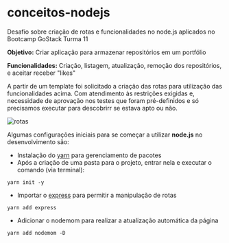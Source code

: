 # conceitos-nodejs
Desafio sobre criação de rotas e funcionalidades no node.js aplicados no Bootcamp GoStack Turma 11

**Objetivo:** Criar aplicação para armazenar repositórios em um portfólio

**Funcionalidades:** Criação, listagem, atualização, remoção dos repositórios, e aceitar receber "likes"

A partir de um template foi solicitado a criação das rotas para utilização das funcionalidades acima. Com atendimento às restrições exigidas e, necessidade de aprovação nos testes que foram pré-definidos e só precisamos executar para descobrirr se estava apto ou não.

![rotas](https://github.com/rocketseat-education/bootcamp-gostack-desafios/blob/master/desafio-conceitos-nodejs/assets/nodejs-example.png)

Algumas configurações iniciais para se começar a utilizar **node.js** no desenvolvimento são:

- Instalação do [yarn](https://yarnpkg.com/) para gerenciamento de pacotes
- Após a criação de uma pasta para o projeto, entrar nela e executar o comando (via terminal):
```
yarn init -y
```
- Importar o [express](https://expressjs.com/pt-br/) para permitir a manipulação de rotas
```
yarn add express
```
- Adicionar o nodemom para realizar a atualização automática da página
```
yarn add nodemom -D
```

